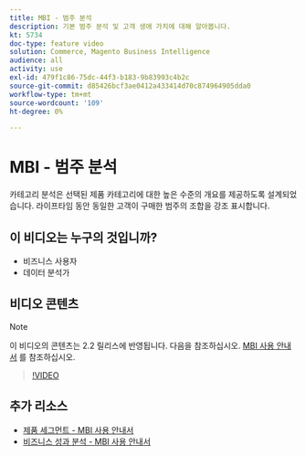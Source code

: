 ```yaml
---
title: MBI - 범주 분석
description: 기본 범주 분석 및 고객 생애 가치에 대해 알아봅니다.
kt: 5734
doc-type: feature video
solution: Commerce, Magento Business Intelligence
audience: all
activity: use
exl-id: 479f1c86-75dc-44f3-b183-9b83993c4b2c
source-git-commit: d85426bcf3ae0412a433414d70c874964905dda0
workflow-type: tm+mt
source-wordcount: '109'
ht-degree: 0%

---
```


# MBI - 범주 분석

카테고리 분석은 선택된 제품 카테고리에 대한 높은 수준의 개요를 제공하도록 설계되었습니다. 라이프타임 동안 동일한 고객이 구매한 범주의 조합을 강조 표시합니다.

## 이 비디오는 누구의 것입니까?

- 비즈니스 사용자
- 데이터 분석가

## 비디오 콘텐츠

>[!NOTE]
>
>이 비디오의 콘텐츠는 2.2 릴리스에 반영됩니다. 다음을 참조하십시오. [MBI 사용 안내서](https://experienceleague.adobe.com/docs/commerce-business-intelligence/mbi/guide-overview.html) 를 참조하십시오.

>[!VIDEO](https://video.tv.adobe.com/v/37904?quality=12&learn=on)

## 추가 리소스

- [제품 세그먼트 - MBI 사용 안내서](https://experienceleague.adobe.com/docs/commerce-business-intelligence/mbi/best-practices/data/segment-filter.html#product-segments)
- [비즈니스 성과 분석 - MBI 사용 안내서](https://experienceleague.adobe.com/docs/commerce-business-intelligence/mbi/analyze/customers/rfm-analysis.html)
